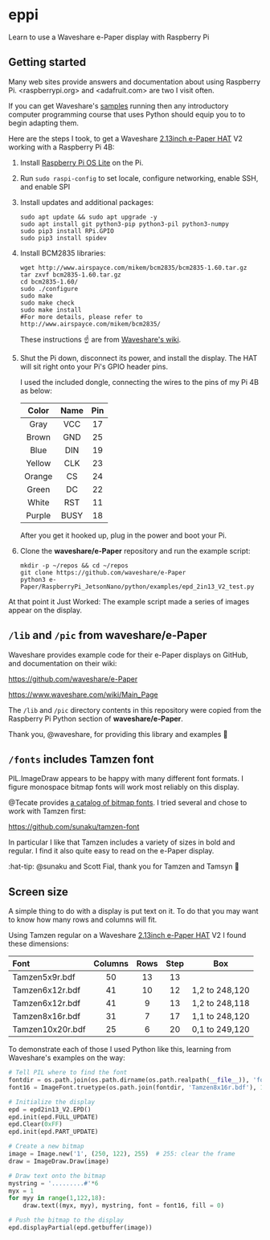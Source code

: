 # eppi

Learn to use a Waveshare e-Paper display with Raspberry Pi

## Getting started

Many web sites provide answers and documentation about using Raspberry Pi. <raspberrypi.org> and <adafruit.com> are two I visit often.

If you can get Waveshare's [samples](https://github.com/waveshare/e-Paper) running then any introductory computer programming course that uses Python should equip you to to begin adapting them.

Here are the steps I took, to get a Waveshare [2.13inch e-Paper HAT](https://www.waveshare.com/wiki/2.13inch_e-Paper_HAT) V2 working with a Raspberry Pi 4B:

1. Install [Raspberry Pi OS Lite](https://www.raspberrypi.org/software/operating-systems/#raspberry-pi-os-32-bit) on the Pi.
1. Run `sudo raspi-config` to set locale, configure networking, enable SSH, and enable SPI
1. Install updates and additional packages:

    ```
    sudo apt update && sudo apt upgrade -y
    sudo apt install git python3-pip python3-pil python3-numpy
    sudo pip3 install RPi.GPIO
    sudo pip3 install spidev
    ```

1. Install BCM2835 libraries:

    ```
    wget http://www.airspayce.com/mikem/bcm2835/bcm2835-1.60.tar.gz
    tar zxvf bcm2835-1.60.tar.gz 
    cd bcm2835-1.60/
    sudo ./configure
    sudo make
    sudo make check
    sudo make install
    #For more details, please refer to http://www.airspayce.com/mikem/bcm2835/
    ```

    These instructions :point_up: are from [Waveshare's wiki](https://www.waveshare.com/wiki/2.13inch_e-Paper_HAT).

1. Shut the Pi down, disconnect its power, and install the display. The HAT will sit right onto your Pi's GPIO header pins.

    I used the included dongle, connecting the wires to the pins of my Pi 4B as below:

    | Color | Name | Pin |
    |:-:|:-:|:-:|
    | Gray | VCC | 17 |
    | Brown | GND | 25 |
    | Blue | DIN | 19 |
    | Yellow | CLK | 23 |
    | Orange | CS | 24 |
    | Green | DC | 22 |
    | White | RST | 11 |
    | Purple | BUSY | 18 |

    After you get it hooked up, plug in the power and boot your Pi.

1. Clone the **waveshare/e-Paper** repository and run the example script:

    ```
    mkdir -p ~/repos && cd ~/repos
    git clone https://github.com/waveshare/e-Paper
    python3 e-Paper/RaspberryPi_JetsonNano/python/examples/epd_2in13_V2_test.py
    ```

At that point it Just Worked: The example script made a series of images appear on the display.

## `/lib` and `/pic` from waveshare/e-Paper

Waveshare provides example code for their e-Paper displays on GitHub, and documentation on their wiki:

https://github.com/waveshare/e-Paper

https://www.waveshare.com/wiki/Main_Page

The `/lib` and `/pic` directory contents in this repository were copied from the Raspberry Pi Python section of **waveshare/e-Paper**.

Thank you, @waveshare, for providing this library and examples :bow:

## `/fonts` includes Tamzen font

PIL.ImageDraw appears to be happy with many different font formats. I figure monospace bitmap fonts will work most reliably on this display.

@Tecate provides [a catalog of bitmap fonts](https://github.com/Tecate/bitmap-fonts). I tried several and chose to work with Tamzen first:

https://github.com/sunaku/tamzen-font

In particular I like that Tamzen includes a variety of sizes in bold and regular. I find it also quite easy to read on the e-Paper display.

:hat-tip: @sunaku and Scott Fial, thank you for Tamzen and Tamsyn :bow:

## Screen size

A simple thing to do with a display is put text on it. To do that you may want to know how many rows and columns will fit.

Using Tamzen regular on a Waveshare [2.13inch e-Paper HAT](https://www.waveshare.com/wiki/2.13inch_e-Paper_HAT) V2 I found these dimensions:

| Font | Columns | Rows | Step | Box |
|:- |:-:|:-:|:-:|:-:|
| Tamzen5x9r.bdf | 50 | 13 | 13 | |
| Tamzen6x12r.bdf | 41 | 10 | 12 | 1,2 to 248,120 |
| Tamzen6x12r.bdf | 41 | 9 | 13 | 1,2 to 248,118 |
| Tamzen8x16r.bdf | 31 | 7 | 17 | 1,1 to 248,120 |
| Tamzen10x20r.bdf | 25 | 6 | 20 | 0,1 to 249,120 |

To demonstrate each of those I used Python like this, learning from Waveshare's examples on the way:

```python
# Tell PIL where to find the font
fontdir = os.path.join(os.path.dirname(os.path.realpath(__file__)), 'fonts', 'tamzen-font', 'bdf')
font16 = ImageFont.truetype(os.path.join(fontdir, 'Tamzen8x16r.bdf'), 16)

# Initialize the display
epd = epd2in13_V2.EPD()
epd.init(epd.FULL_UPDATE)
epd.Clear(0xFF)
epd.init(epd.PART_UPDATE)

# Create a new bitmap
image = Image.new('1', (250, 122), 255)  # 255: clear the frame    
draw = ImageDraw.Draw(image)

# Draw text onto the bitmap
mystring = '.........#'*6
myx = 1
for myy in range(1,122,18):
    draw.text((myx, myy), mystring, font = font16, fill = 0)

# Push the bitmap to the display
epd.displayPartial(epd.getbuffer(image))
```
